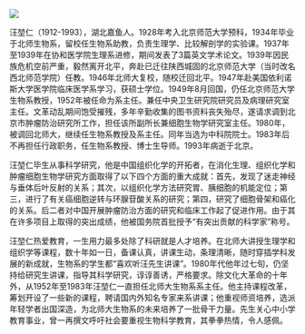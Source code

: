 ![](https://s2.loli.net/2022/09/01/7M5ZGRas6BYdXrA.png)

汪堃仁（1912-1993），湖北嘉鱼人。1928年考入北京师范大学预科，1934年毕业于北师生物系，留校任生物系助教，负责生理学、比较解剖学的实验课。1937年至1939年在协和医学院生理系进修，期间发表了3篇英文学术论文。1939年因民族危机空前严重，毅然离开北平，奔赴已迁往陕西城固的北京师范大学（当时改名西北师范学院）任教。1946年北师大复校，随校迁回北平。1947年赴美国依利诺斯大学医学院临床医学系学习，获硕士学位。1949年8月回国，仍任北京师范大学生物系教授，1952年被任命为系主任。兼任中央卫生研究院研究员及病理研究室主任。文革动乱期间饱受摧残，多年辛勤收集的图书资料丧失殆尽，遂请求调到北京市肿瘤防治研究所工作，担任该所副所长兼细胞生物学研究室主任。1980年，被调回北师大，继续任生物系教授及系主任。同年当选为中科院院士。1983年后不再担任行政职务，任生物系教授、博士生导师。1993年病逝于北京。

汪堃仁毕生从事科学研究，他是中国组织化学的开拓者，在消化生理、组织化学和肿瘤细胞生物学研究方面取得了以下四个方面的重大成就：首先，发现了迷走神经与垂体后叶反射的关系；其次，以组织化学方法研究胃、胰细胞的机能定位；第三，进行了有关癌细胞逆转与环腺苷酸关系的研究；第四，研究了细胞骨架和癌化的关系。后二者对中国开展肿瘤防治方面的研究和临床工作起了促进作用。由于其在许多项目上取得的突出成绩，他被国务院首批授予“有突出贡献的科学家”称号。

汪堃仁热爱教育，一生用力最多处除了科研就是人才培养。在北师大讲授生理学和组织学等课程，数十年如一日，备课认真，讲课生动，条理清晰，随时穿插学科发展的新成就，生物系的学生都“喜欢听汪先生讲课”。1980年代他年过七旬，仍坚持给研究生讲课，指导其科学研究，谆谆善诱，严格要求。除文化大革命的十年外，从1952年至1983年汪堃仁一直担任北师大生物系系主任。他主持课程改革，筹划开设了一些新的课程，聘请国内外知名专家来系讲课；他重视师资培养，选派年轻学者出国深造，为北师大生物系的未来培养了一批骨干力量。先生关心中小学教育事业，曾一再撰文呼吁社会要重视生物科学教育，其拳拳热情，令人感佩。